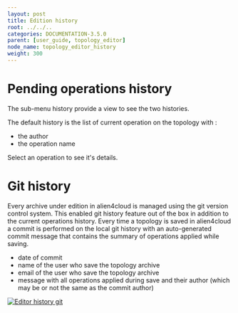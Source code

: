 ```yaml
---
layout: post
title: Edition history
root: ../../..
categories: DOCUMENTATION-3.5.0
parent: [user_guide, topology_editor]
node_name: topology_editor_history
weight: 300
---
```


# Pending operations history

The sub-menu history provide a view to see the two histories.

The default history is the list of current operation on the topology with :

  * the author
  * the operation name

Select an operation to see it's details.

# Git history

Every archive under edition in alien4cloud is managed using the git version control system. This enabled git history feature out of the box in addition to the current operations history. Every time a topology is saved in alien4cloud a commit is performed on the local git history with an auto-generated commit message that contains the summary of operations applied while saving.

  * date of commit
  * name of the user who save the topology archive
  * email of the user who save the topology archive
  * message with all operations applied during save and their author (which may be or not the same as the commit author)

[![Editor history git](../../images/3.4.0/user_guide/topology_editor/editor-history-git.png)](../../images/3.4.0/user_guide/topology_editor/editor-history-git.png)
